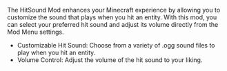 The HitSound Mod enhances your Minecraft experience by allowing you to customize the sound that plays when you hit an entity. With this mod, you can select your preferred hit sound and adjust its volume directly from the Mod Menu settings.

- Customizable Hit Sound: Choose from a variety of .ogg sound files to play when you hit an entity.
- Volume Control: Adjust the volume of the hit sound to your liking.
